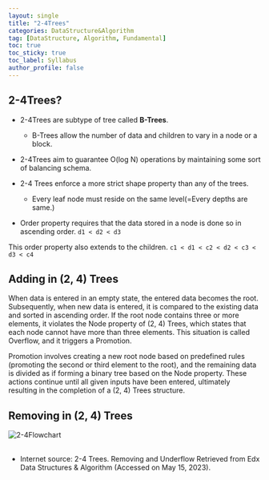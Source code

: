 ```yaml
---
layout: single
title: "2-4Trees"
categories: DataStructure&Algorithm
tag: [DataStructure, Algorithm, Fundamental]
toc: true
toc_sticky: true
toc_label: Syllabus
author_profile: false
---
```


## 2-4Trees?

- 2-4Trees are subtype of tree called **B-Trees**.
  - B-Trees allow the number of data and children to vary in a node or a block.
- 2-4Trees aim to guarantee O(log N) operations by maintaining some sort of balancing schema.

- 2-4 Trees enforce a more strict shape property than any of the trees.

  - Every leaf node must reside on the same level(=Every depths are same.)

- Order property requires that the data stored in a node is done so in ascending order.
  `d1 < d2 < d3`

This order property also extends to the children.
`c1 < d1 < c2 < d2 < c3 < d3 < c4`

## Adding in (2, 4) Trees

When data is entered in an empty state, the entered data becomes the root. Subsequently, when new data is entered, it is compared to the existing data and sorted in ascending order. If the root node contains three or more elements, it violates the Node property of (2, 4) Trees, which states that each node cannot have more than three elements. This situation is called Overflow, and it triggers a Promotion.

Promotion involves creating a new root node based on predefined rules (promoting the second or third element to the root), and the remaining data is divided as if forming a binary tree based on the Node property. These actions continue until all given inputs have been entered, ultimately resulting in the completion of a (2, 4) Trees structure.

## Removing in (2, 4) Trees

![2-4Flowchart](https://github.com/ChanyoungPark88/ChanyoungPark88.github.io/assets/62587746/294fbece-0478-4efb-91fc-f5c237cca863)<br><br>
- Internet source: 2-4 Trees. Removing and Underflow Retrieved from Edx Data Structures & Algorithm (Accessed on May 15, 2023).<br><br>